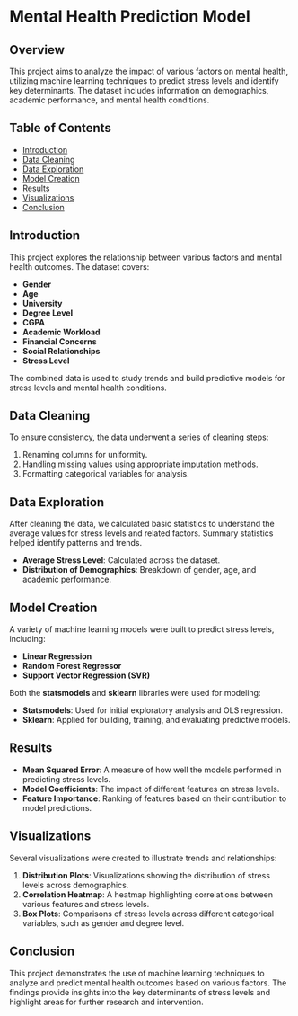 # Mental Health Prediction Model

## Overview

This project aims to analyze the impact of various factors on mental health, utilizing machine learning techniques to predict stress levels and identify key determinants. The dataset includes information on demographics, academic performance, and mental health conditions.

## Table of Contents

- [Introduction](#introduction)
- [Data Cleaning](#data-cleaning)
- [Data Exploration](#data-exploration)
- [Model Creation](#model-creation)
- [Results](#results)
- [Visualizations](#visualizations)
- [Conclusion](#conclusion)

## Introduction

This project explores the relationship between various factors and mental health outcomes. The dataset covers:

- **Gender**
- **Age**
- **University**
- **Degree Level**
- **CGPA**
- **Academic Workload**
- **Financial Concerns**
- **Social Relationships**
- **Stress Level**

The combined data is used to study trends and build predictive models for stress levels and mental health conditions.

## Data Cleaning

To ensure consistency, the data underwent a series of cleaning steps:

1. Renaming columns for uniformity.
2. Handling missing values using appropriate imputation methods.
3. Formatting categorical variables for analysis.

## Data Exploration

After cleaning the data, we calculated basic statistics to understand the average values for stress levels and related factors. Summary statistics helped identify patterns and trends.

- **Average Stress Level**: Calculated across the dataset.
- **Distribution of Demographics**: Breakdown of gender, age, and academic performance.

## Model Creation

A variety of machine learning models were built to predict stress levels, including:

- **Linear Regression**
- **Random Forest Regressor**
- **Support Vector Regression (SVR)**

Both the **statsmodels** and **sklearn** libraries were used for modeling:

- **Statsmodels**: Used for initial exploratory analysis and OLS regression.
- **Sklearn**: Applied for building, training, and evaluating predictive models.

## Results

- **Mean Squared Error**: A measure of how well the models performed in predicting stress levels.
- **Model Coefficients**: The impact of different features on stress levels.
- **Feature Importance**: Ranking of features based on their contribution to model predictions.

## Visualizations

Several visualizations were created to illustrate trends and relationships:

1. **Distribution Plots**: Visualizations showing the distribution of stress levels across demographics.
2. **Correlation Heatmap**: A heatmap highlighting correlations between various features and stress levels.
3. **Box Plots**: Comparisons of stress levels across different categorical variables, such as gender and degree level.

## Conclusion

This project demonstrates the use of machine learning techniques to analyze and predict mental health outcomes based on various factors. The findings provide insights into the key determinants of stress levels and highlight areas for further research and intervention.
